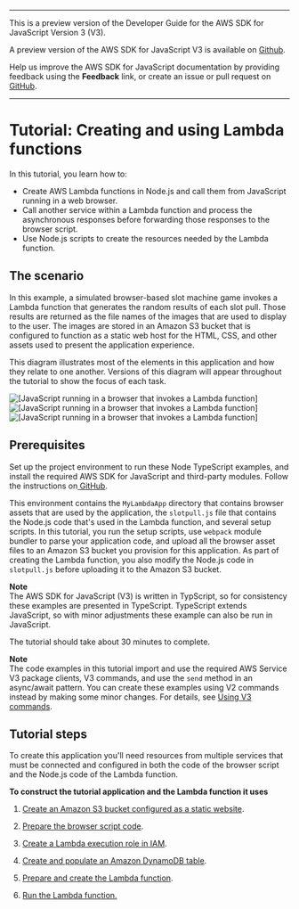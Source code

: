 --------

This is a preview version of the Developer Guide for the AWS SDK for JavaScript Version 3 \(V3\)\.

A preview version of the AWS SDK for JavaScript V3 is available on [Github](https://github.com/aws/aws-sdk-js-v3)\.

Help us improve the AWS SDK for JavaScript documentation by providing feedback using the **Feedback** link, or create an issue or pull request on [GitHub](https://github.com/awsdocs/aws-sdk-for-javascript-v3)\.

--------

# Tutorial: Creating and using Lambda functions<a name="using-lambda-functions"></a>

In this tutorial, you learn how to:
+ Create AWS Lambda functions in Node\.js and call them from JavaScript running in a web browser\.
+ Call another service within a Lambda function and process the asynchronous responses before forwarding those responses to the browser script\.
+ Use Node\.js scripts to create the resources needed by the Lambda function\.

## The scenario<a name="using-lambda-scenario"></a>

In this example, a simulated browser\-based slot machine game invokes a Lambda function that generates the random results of each slot pull\. Those results are returned as the file names of the images that are used to display to the user\. The images are stored in an Amazon S3 bucket that is configured to function as a static web host for the HTML, CSS, and other assets used to present the application experience\.

This diagram illustrates most of the elements in this application and how they relate to one another\. Versions of this diagram will appear throughout the tutorial to show the focus of each task\.

![\[JavaScript running in a browser that invokes a Lambda function\]](http://docs.aws.amazon.com/sdk-for-javascript/v3/developer-guide/images/browser-calls-lambda-function.png)![\[JavaScript running in a browser that invokes a Lambda function\]](http://docs.aws.amazon.com/sdk-for-javascript/v3/developer-guide/)![\[JavaScript running in a browser that invokes a Lambda function\]](http://docs.aws.amazon.com/sdk-for-javascript/v3/developer-guide/)

## Prerequisites<a name="using-lambda-prerequisites"></a>

Set up the project environment to run these Node TypeScript examples, and install the required AWS SDK for JavaScript and third\-party modules\. Follow the instructions on[ GitHub](https://github.com/awsdocs/aws-doc-sdk-examples/tree/master/javascriptv3/example_code/lambda/README.md)\. 

This environment contains the `MyLambdaApp` directory that contains browser assets that are used by the application, the `slotpull.js` file that contains the Node\.js code that's used in the Lambda function, and several setup scripts\. In this tutorial, you run the setup scripts, use `webpack` module bundler to parse your application code, and upload all the browser asset files to an Amazon S3 bucket you provision for this application\. As part of creating the Lambda function, you also modify the Node\.js code in `slotpull.js` before uploading it to the Amazon S3 bucket\.

**Note**  
The AWS SDK for JavaScript \(V3\) is written in TypScript, so for consistency these examples are presented in TypeScript\. TypeScript extends JavaScript, so with minor adjustments these example can also be run in JavaScript\.

The tutorial should take about 30 minutes to complete\.

**Note**  
The code examples in this tutorial import and use the required AWS Service V3 package clients, V3 commands, and use the `send` method in an async/await pattern\. You can create these examples using V2 commands instead by making some minor changes\. For details, see [Using V3 commands](welcome.md#using_v3_commands)\.

## Tutorial steps<a name="using-lambda-procedures"></a>

To create this application you'll need resources from multiple services that must be connected and configured in both the code of the browser script and the Node\.js code of the Lambda function\.

**To construct the tutorial application and the Lambda function it uses**

1. [Create an Amazon S3 bucket configured as a static website](using-lambda-s3-setup.md)\.

1. [Prepare the browser script code](using-lambda-browser-script.md)\.

1. [Create a Lambda execution role in IAM](using-lambda-iam-role-setup.md)\.

1. [Create and populate an Amazon DynamoDB table](using-lambda-ddb-setup.md)\.

1. [Prepare and create the Lambda function](using-lambda-function-prep.md)\.

1. [Run the Lambda function\.](running-lambda-function.md)